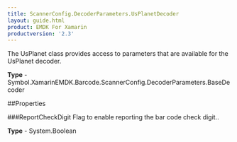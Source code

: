 ```yaml
---
title: ScannerConfig.DecoderParameters.UsPlanetDecoder
layout: guide.html 
product: EMDK For Xamarin 
productversion: '2.3' 
---
```

The UsPlanet class provides access to parameters that are available for the UsPlanet decoder.

**Type** - Symbol.XamarinEMDK.Barcode.ScannerConfig.DecoderParameters.BaseDecoder

##Properties

###ReportCheckDigit
Flag to enable reporting the bar code check digit..

**Type** - System.Boolean


